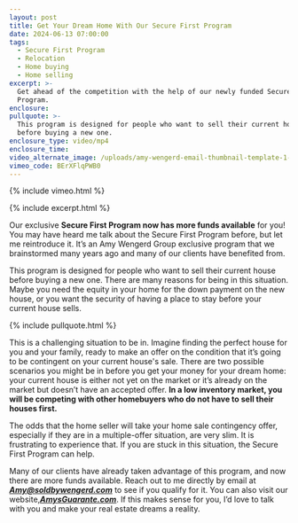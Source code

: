 ```yaml
---
layout: post
title: Get Your Dream Home With Our Secure First Program
date: 2024-06-13 07:00:00
tags:
  - Secure First Program
  - Relocation
  - Home buying
  - Home selling
excerpt: >-
  Get ahead of the competition with the help of our newly funded Secure First
  Program.
enclosure:
pullquote: >-
  This program is designed for people who want to sell their current house
  before buying a new one. 
enclosure_type: video/mp4
enclosure_time:
video_alternate_image: /uploads/amy-wengerd-email-thumbnail-template-1-4.jpg
vimeo_code: BErXFlqPWB0
---
```

{% include vimeo.html %}

{% include excerpt.html %}

Our exclusive **Secure First Program now has more funds available** for you! You may have heard me talk about the Secure First Program before, but let me reintroduce it. It’s an Amy Wengerd Group exclusive program that we brainstormed many years ago and many of our clients have benefited from.

This program is designed for people who want to sell their current house before buying a new one. There are many reasons for being in this situation. Maybe you need the equity in your home for the down payment on the new house, or you want the security of having a place to stay before your current house sells.

{% include pullquote.html %}

This is a challenging situation to be in. Imagine finding the perfect house for you and your family, ready to make an offer on the condition that it’s going to be contingent on your current house's sale. There are two possible scenarios you might be in before you get your money for your dream home: your current house is either not yet on the market or it’s already on the market but doesn’t have an accepted offer. **In a low inventory market, you will be competing with other homebuyers who do not have to sell their houses first.**

The odds that the home seller will take your home sale contingency offer, especially if they are in a multiple-offer situation, are very slim. It is frustrating to experience that. If you are stuck in this situation, the Secure First Program can help.

Many of our clients have already taken advantage of this program, and now there are more funds available. Reach out to me directly by email at [***Amy@soldbywengerd.com***](mailto:Amy@soldbywengerd.com) to see if you qualify for it. You can also visit our website,[***<u>AmysGuarante.com</u>***](http://amysguarante.com/). If this makes sense for you, I’d love to talk with you and make your real estate dreams a reality.